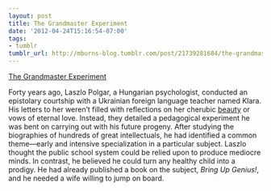 ```yaml
---
layout: post
title: The Grandmaster Experiment
date: '2012-04-24T15:16:54-07:00'
tags:
- tumblr
tumblr_url: http://mburns-blog.tumblr.com/post/21739281684/the-grandmaster-experiment
---
```

<a href="http://www.psychologytoday.com/print/23195">The Grandmaster Experiment</a>

Forty years ago, Laszlo Polgar, a Hungarian psychologist, conducted an epistolary courtship with a Ukrainian foreign language teacher named Klara. His letters to her weren&rsquo;t filled with reflections on her cherubic <a class="pt-basics-link" href="http://www.psychologytoday.com/basics/beauty" title="Psychology Today looks at Beauty">beauty</a> or vows of eternal love. Instead, they detailed a pedagogical experiment he was bent on carrying out with his future progeny. After studying the biographies of hundreds of great intellectuals, he had identified a common theme—early and intensive specialization in a particular subject. Laszlo thought the public school system could be relied upon to produce mediocre minds. In contrast, he believed he could turn any healthy child into a prodigy. He had already published a book on the subject, <em>Bring Up Genius!</em>, and he needed a wife willing to jump on board.


